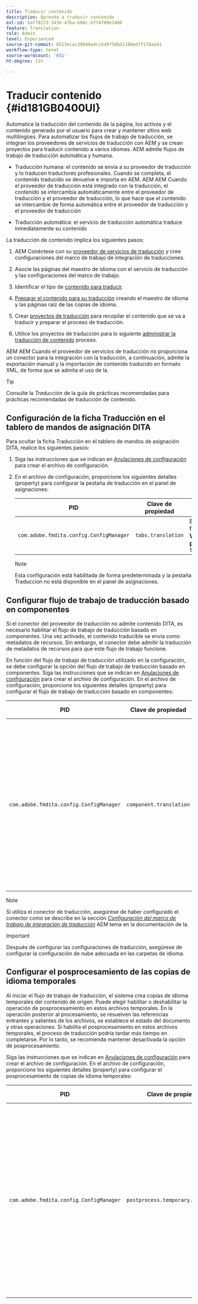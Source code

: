 ```yaml
---
title: Traducir contenido
description: Aprenda a traducir contenido
exl-id: 5af78233-343e-47ba-b60c-b7f4789e2406
feature: Translation
role: Admin
level: Experienced
source-git-commit: 0513ecac38840a4cc649758bd1180edff1f8aed1
workflow-type: tm+mt
source-wordcount: '651'
ht-degree: 11%

---
```


# Traducir contenido {#id181GB0400UI}

Automatice la traducción del contenido de la página, los activos y el contenido generado por el usuario para crear y mantener sitios web multilingües. Para automatizar los flujos de trabajo de traducción, se integran los proveedores de servicios de traducción con AEM y se crean proyectos para traducir contenido a varios idiomas. AEM admite flujos de trabajo de traducción automática y humana.

- Traducción humana: el contenido se envía a su proveedor de traducción y lo traducen traductores profesionales. Cuando se completa, el contenido traducido se devuelve e importa en AEM. AEM AEM Cuando el proveedor de traducción está integrado con la traducción, el contenido se intercambia automáticamente entre el proveedor de traducción y el proveedor de traducción, lo que hace que el contenido se intercambie de forma automática entre el proveedor de traducción y el proveedor de traducción

- Traducción automática: el servicio de traducción automática traduce inmediatamente su contenido


La traducción de contenido implica los siguientes pasos:

1. AEM Conéctese con su [proveedor de servicios de traducción](https://experienceleague.adobe.com/docs/experience-manager-cloud-service/sites/administering/reusing-content/translation/integration-framework.html?lang=en) y cree configuraciones del marco de trabajo de integración de traducciones.

1. Asocie las páginas del maestro de idioma con el servicio de traducción y las configuraciones del marco de trabajo.

1. Identificar el tipo de [contenido para traducir](https://experienceleague.adobe.com/docs/experience-manager-cloud-service/sites/administering/reusing-content/translation/rules.html?lang=en).

1. [Preparar el contenido para su traducción](https://experienceleague.adobe.com/docs/experience-manager-cloud-service/sites/administering/reusing-content/translation/preparation.html?lang=en) creando el maestro de idioma y las páginas raíz de las copias de idioma.

1. Crear [proyectos de traducción](https://experienceleague.adobe.com/docs/experience-manager-cloud-service/sites/administering/reusing-content/translation/managing-projects.html?lang=en) para recopilar el contenido que se va a traducir y preparar el proceso de traducción.

1. Utilice los proyectos de traducción para lo siguiente [administrar la traducción de contenido](https://experienceleague.adobe.com/docs/experience-manager-cloud-service/sites/administering/reusing-content/translation/managing-projects.html?lang=en) proceso.


AEM AEM Cuando el proveedor de servicios de traducción no proporciona un conector para la integración con la traducción, a continuación, admite la exportación manual y la importación de contenido traducido en formato XML, de forma que se admita el uso de la.

>[!TIP]
>
> Consulte la *Traducción* de la guía de prácticas recomendadas para prácticas recomendadas de traducción de contenido.

## Configuración de la ficha Traducción en el tablero de mandos de asignación DITA

Para ocultar la ficha Traducción en el tablero de mandos de asignación DITA, realice los siguientes pasos:

1. Siga las instrucciones que se indican en [Anulaciones de configuración](download-install-additional-config-override.md#) para crear el archivo de configuración.
1. En el archivo de configuración, proporcione los siguientes detalles \(property\) para configurar la pestaña de traducción en el panel de asignaciones:

   | PID | Clave de propiedad | Valor de propiedad |
   |---|------------|--------------|
   | `com.adobe.fmdita.config.ConfigManager` | `tabs.translation` | Boolean \( true/ false\).<br> **Valor predeterminado**: `true` |

   >[!NOTE]
   >
   > Esta configuración está habilitada de forma predeterminada y la pestaña Traducción no está disponible en el panel de asignaciones.


## Configurar flujo de trabajo de traducción basado en componentes

Si el conector del proveedor de traducción no admite contenido DITA, es necesario habilitar el flujo de trabajo de traducción basado en componentes. Una vez activado, el contenido traducible se envía como metadatos de recursos. Sin embargo, el conector debe admitir la traducción de metadatos de recursos para que este flujo de trabajo funcione.

En función del flujo de trabajo de traducción utilizado en la configuración, se debe configurar la opción del flujo de trabajo de traducción basado en componentes. Siga las instrucciones que se indican en [Anulaciones de configuración](download-install-additional-config-override.md#) para crear el archivo de configuración. En el archivo de configuración, proporcione los siguientes detalles \(property\) para configurar el flujo de trabajo de traducción basado en componentes:

| PID | Clave de propiedad | Valor de propiedad |
|---|------------|--------------|
| `com.adobe.fmdita.config.ConfigManager` | `component.translation` | Booleano: <br> - Si utiliza la traducción humana, entonces *Deshabilitar* \( `false`\) el **Flujo de trabajo de traducción basado en componentes** opción. <br> - Si utiliza la traducción automática, a continuación, *Habilitar \( `true`\)* el **Flujo de trabajo de traducción basado en componentes** opción. |

>[!NOTE]
>
> Si utiliza el conector de traducción, asegúrese de haber configurado el conector como se describe en la sección *[Configuración del marco de trabajo de integración de traducción](https://experienceleague.adobe.com/docs/experience-manager-cloud-service/sites/administering/reusing-content/translation/integration-framework.html?lang=en)* AEM tema en la documentación de la.

>[!IMPORTANT]
>
> Después de configurar las configuraciones de traducción, asegúrese de configurar la configuración de nube adecuada en las carpetas de idioma.

## Configurar el posprocesamiento de las copias de idioma temporales

Al iniciar el flujo de trabajo de traducción, el sistema crea copias de idioma temporales del contenido de origen. Puede elegir habilitar o deshabilitar la operación de posprocesamiento en estos archivos temporales. En la operación posterior al procesamiento, se resuelven las referencias entrantes y salientes de los archivos, se establece el estado del documento y otras operaciones. Si habilita el posprocesamiento en estos archivos temporales, el proceso de traducción podría tardar más tiempo en completarse. Por lo tanto, se recomienda mantener desactivada la opción de posprocesamiento.

Siga las instrucciones que se indican en [Anulaciones de configuración](download-install-additional-config-override.md#) para crear el archivo de configuración. En el archivo de configuración, proporcione los siguientes detalles \(property\) para configurar el posprocesamiento de copias de idioma temporales:

| PID | Clave de propiedad | Valor de propiedad |
|---|------------|--------------|
| `com.adobe.fmdita.config.ConfigManager` | `postprocess.temporary.langcopies` | Booleano: <br> - Si no desea ejecutar la operación de posprocesamiento en los archivos temporales, *Deshabilitar* \( false\) la variable **Copias de idioma posteriores al procesamiento** opción.<br> : Si desea ejecutar la operación de posprocesamiento en los archivos temporales, *Activar* \( true\) el **Copias de idioma posteriores al procesamiento** opción.<br> **Valor predeterminado**: false |
